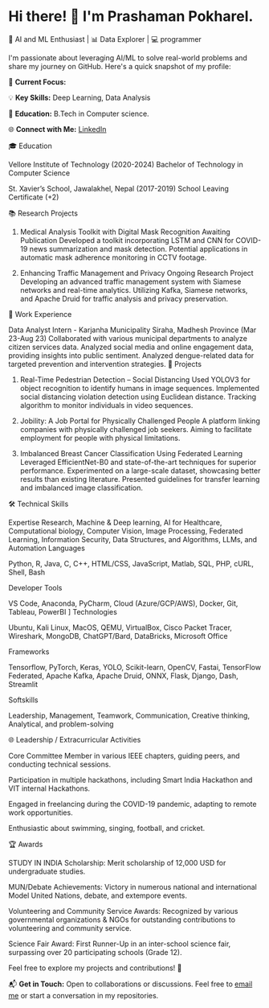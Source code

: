 # Hi there! 👋 I'm Prashaman Pokharel.

🧠 AI and ML Enthusiast | 📊 Data Explorer | 💻 programmer

I'm passionate about leveraging AI/ML to solve real-world problems and share my journey on GitHub. Here's a quick snapshot of my profile:

🚀 **Current Focus:** 

💡 **Key Skills:** Deep Learning, Data Analysis

🔬 **Education:** B.Tech in Computer science.

🌐 **Connect with Me:** [LinkedIn](https://www.linkedin.com/in/prashaman-pokharel-491bb7214/)


🎓 Education

Vellore Institute of Technology (2020-2024)
Bachelor of Technology in Computer Science

St. Xavier’s School, Jawalakhel, Nepal (2017-2019)
School Leaving Certificate (+2)


📚 Research Projects

1. Medical Analysis Toolkit with Digital Mask Recognition
Awaiting Publication
Developed a toolkit incorporating LSTM and CNN for COVID-19 news summarization and mask detection.
Potential applications in automatic mask adherence monitoring in CCTV footage.

2. Enhancing Traffic Management and Privacy
Ongoing Research Project
Developing an advanced traffic management system with Siamese networks and real-time analytics.
Utilizing Kafka, Siamese networks, and Apache Druid for traffic analysis and privacy preservation.

💼 Work Experience

Data Analyst Intern - Karjanha Municipality Siraha, Madhesh Province (Mar 23-Aug 23)
Collaborated with various municipal departments to analyze citizen services data.
Analyzed social media and online engagement data, providing insights into public sentiment.
Analyzed dengue-related data for targeted prevention and intervention strategies.
🚀 Projects

1. Real-Time Pedestrian Detection – Social Distancing
Used YOLOV3 for object recognition to identify humans in image sequences.
Implemented social distancing violation detection using Euclidean distance.
Tracking algorithm to monitor individuals in video sequences.

2. Jobility: A Job Portal for Physically Challenged People
A platform linking companies with physically challenged job seekers.
Aiming to facilitate employment for people with physical limitations.

3. Imbalanced Breast Cancer Classification Using Federated Learning
Leveraged EfficientNet-B0 and state-of-the-art techniques for superior performance.
Experimented on a large-scale dataset, showcasing better results than existing literature.
Presented guidelines for transfer learning and imbalanced image classification.

🛠️ Technical Skills

Expertise
Research, Machine & Deep learning, AI for Healthcare, Computational biology, Computer Vision, Image Processing, Federated Learning, Information Security, Data Structures, and Algorithms, LLMs, and Automation
Languages

Python, R, Java, C, C++, HTML/CSS, JavaScript, Matlab, SQL, PHP, cURL, Shell, Bash

Developer Tools

VS Code, Anaconda, PyCharm, Cloud (Azure/GCP/AWS), Docker, Git, Tableau, PowerBI
]
Technologies

Ubuntu, Kali Linux, MacOS, QEMU, VirtualBox, Cisco Packet Tracer, Wireshark, MongoDB, ChatGPT/Bard, DataBricks, Microsoft Office

Frameworks

Tensorflow, PyTorch, Keras, YOLO, Scikit-learn, OpenCV, Fastai, TensorFlow Federated, Apache Kafka, Apache Druid, ONNX, Flask, Django, Dash, Streamlit

Softskills

Leadership, Management, Teamwork, Communication, Creative thinking, Analytical, and problem-solving

🌐 Leadership / Extracurricular Activities

Core Committee Member in various IEEE chapters, guiding peers, and conducting technical sessions.

Participation in multiple hackathons, including Smart India Hackathon and VIT internal Hackathons.

Engaged in freelancing during the COVID-19 pandemic, adapting to remote work opportunities.

Enthusiastic about swimming, singing, football, and cricket.

🏆 Awards

STUDY IN INDIA Scholarship: Merit scholarship of 12,000 USD for undergraduate studies.

MUN/Debate Achievements: Victory in numerous national and international Model United Nations, debate, and extempore events.

Volunteering and Community Service Awards: Recognized by various governmental organizations & NGOs for outstanding contributions to volunteering and community service.

Science Fair Award: First Runner-Up in an inter-school science fair, surpassing over 20 participating schools (Grade 12).

Feel free to explore my projects and contributions! 🚀



📬 **Get in Touch:** Open to collaborations or discussions. Feel free to [email me](mailto:prashamanpokharel15@gmail.com) or start a conversation in my repositories.



